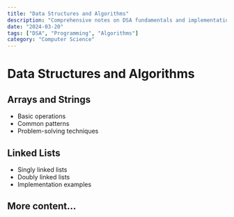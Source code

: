 ```yaml
---
title: "Data Structures and Algorithms"
description: "Comprehensive notes on DSA fundamentals and implementations"
date: "2024-03-20"
tags: ["DSA", "Programming", "Algorithms"]
category: "Computer Science"
---
```


# Data Structures and Algorithms

## Arrays and Strings
- Basic operations
- Common patterns
- Problem-solving techniques

## Linked Lists
- Singly linked lists
- Doubly linked lists
- Implementation examples

## More content...
